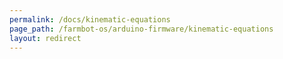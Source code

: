 ```yaml
---
permalink: /docs/kinematic-equations
page_path: /farmbot-os/arduino-firmware/kinematic-equations
layout: redirect
---
```

